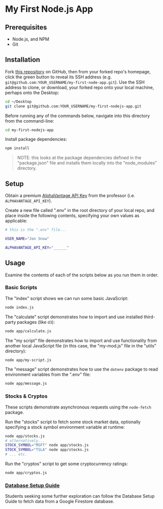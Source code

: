 # My First Node.js App

## Prerequisites

  + Node.js, and NPM
  + Git

## Installation

Fork [this repository](https://github.com/prof-rossetti/my-first-nodejs-app/) on GitHub, then from your forked repo's homepage, click the green button to reveal its SSH address (e.g. `git@github.com:YOUR_USERNAME/my-first-node-app.git`). Use the SSH address to clone, or download, your forked repo onto your local machine, perhaps onto the Desktop:

```sh
cd ~/Desktop
git clone git@github.com:YOUR_USERNAME/my-first-nodejs-app.git
```

Before running any of the commands below, navigate into this directory from the command-line:

```sh
cd my-first-nodejs-app
```

Install package dependencies:

```sh
npm install
```

> NOTE: this looks at the package dependencies defined in the "package.json" file and installs them locally into the "node_modules" directory.

## Setup

Obtain a premium [AlphaVantage API Key](https://www.alphavantage.co/support/#api-key) from the professor (i.e. `ALPHAVANTAGE_API_KEY`).

Create a new file called ".env" in the root directory of your local repo, and place inside the following contents, specifying your own values as applicable:

```sh
# this is the ".env" file...

USER_NAME="Jon Snow"

ALPHAVANTAGE_API_KEY="______"
```

## Usage

Examine the contents of each of the scripts below as you run them in order.

### Basic Scripts

The "index" script shows we can run some basic JavaScript:

```sh
node index.js
```

The "calculate" script demonstrates how to import and use installed third-party packages (like `d3`):

```sh
node app/calculate.js
```

The "my script" file demonstrates how to import and use functionality from another local JavaScript file (in this case, the "my-mod.js" file in the "utils" directory):

```sh
node app/my-script.js
```

The "message" script demonstrates how to use the `dotenv` package to read environment variables from the ".env" file:

```sh
node app/message.js
```

### Stocks & Cryptos

These scripts demonstrate asynchronous requests using the `node-fetch` package.

Run the "stocks" script to fetch some stock market data, optionally specifying a stock symbol environment variable at runtime:

```sh
node app/stocks.js
# alternatively...
STOCK_SYMBOL="MSFT" node app/stocks.js
STOCK_SYMBOL="TSLA" node app/stocks.js
# ... etc.
```

Run the "cryptos" script to get some cryptocurrency ratings:

```sh
node app/cryptos.js
```

### [Database Setup Guide](DATABASE.md)

Students seeking some further exploration can follow the Database Setup Guide to fetch data from a Google Firestore database.
